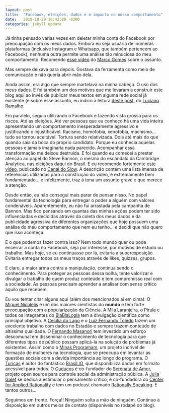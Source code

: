 ```yaml
---
layout: post
title:  "Facebook, eleições, dados e o impacto no nosso comportamento"
date:   2018-10-29 16:42:00 -0300
categories: jekyll update
---
```


Já tinha pensado várias vezes em deletar minha conta do Facebook por preocupação com os meus dados.
Embora eu seja usuária de inúmeras plataformas (inclusive Instagram e Whatsapp, que também pertencem ao
Facebook), nenhuma outra permite uma análise tão minuciosa do meu comportamento. Recomendo
[esse vídeo](https://www.youtube.com/watch?v=Kke_pgLvRVQ) do [Marco Gomes](https://twitter.com/marcogomes)
sobre o assunto.

Mas sempre deixava para depois. Gostava da ferramenta como meio de comunicação e não queria abrir mão dela.

Ainda assim, era algo que sempre martelava na minha cabeça.
O uso dos meus dados. E foi também um dos motivos que me levaram a construir este blog aqui ao
invés de publicar meus textos em alguma rede social já existente (e sobre esse assunto, eu indico a leitura
[deste post](https://ramalho.org/wiki/doku.php?id=porque_cada_pessoa_deve_ter_seu_site_na_web), do [Luciano
Ramalho](https://twitter.com/ramalhoorg/).

Em paralelo, seguia utilizando o Facebook e fazendo vista grossa para os riscos.
Até as eleições.
Até ver pessoas que eu conheço há uma vida inteira apresentando um comportamento inesperadamente agressivo e justificando
o injustificável. Racismo, homofobia, xenofobia, machismo... tudo se tornou aceitável. Tortura sendo relativizada.
Doía até mais do que quando saía da boca do próprio candidato. Porque eu conhecia aquelas pessoas e jamais
imaginaria nada parecido. Acompanhar essa transformação me deixou destruída. E foi quando eu comecei a prestar
atenção ao papel do Steve Bannon, o mesmo do escândalo da Cambridge Analytica, nas eleições daqui do Brasil. E eu
recomendo fortemente [este vídeo](https://www.youtube.com/watch?v=VUTiRx9wD34), publicado no
[Canal do Slow](https://www.youtube.com/channel/UCl10NIdDOn9MMWdKNyo_YdA). A descrição contém uma lista imensa de referências
utilizadas para a construção do vídeo, é extremamente bem fundamentado... e infelizmente, traz à tona um assunto grave e que merece
a atenção.

Desde então, eu não consegui mais parar de pensar nisso. No papel fundamental da tecnologia para entregar o poder a alguém
com valores condenáveis.
Aparentemente, eu não fui arrastada pela campanha de Bannon. Mas fico pensando em quantas das minhas ações podem ter
sido influenciadas e decididas através da coleta dos meus dados e da publicidade agressiva de diferentes organizações
que hoje possuem uma análise do meu comportamento que nem eu tenho... e decidi que não quero que isso aconteça.

E o que podemos fazer contra isso?
Nem todo mundo quer ou pode encerrar a conta no Facebook, seja por interesse, por motivos de estudo ou trabalho. Mas
hoje, se eu continuasse por lá, evitaria a superexposição. Evitaria entregar todos os meus traços através de likes, quizzes,
grupos.

E claro, a maior arma contra a manipulação, continua sendo o conhecimento.
Para proteger as pessoas dessa bolha, tente valorizar e divulgar o trabalho de quem produz conteúdo e tem
compromisso real com a sociedade. As pessoas precisam aprender a analisar com senso crítico aquilo que recebem.

Eu vou tentar citar alguns aqui (além dos mencionados aí em cima): O [Miguel Nicolelis](https://twitter.com/MiguelNicolelis) é um dos maiores cientistas do **mundo** e tem forte preocupação com a popularização da Ciência. A [Mila Laranjeira](https://twitter.com/milalaranjeira), o [Pirula](https://twitter.com/Pirulla25) e todos os
integrantes do [BlaBlaLogia](https://twitter.com/BlaBlalogia) tem a divulgação científica como principal objetivo.
A [Cecília do Lago](https://twitter.com/ceciliadolago) e o [Luiz Fernando Toledo](https://twitter.com/ceciliadolago) fazem um
excelente trabalho com dados no Estadão e sempre trazem conteúdo de altíssima qualidade. O [Fernando Masanori](https://twitter.com/fmasanori) tem investido um esforço descomunal em disseminar o conhecimento de tecnologia para que diferentes tipos de público possam aplicá-la
na solução de problemas já existentes. Assim como o [Minas Programam](https://twitter.com/minasprogramam), um projeto incrível de formação de mulheres na tecnologia, que se preocupa em levantar as questões sociais com a devida importância ao longo do programa. O [Turicas](https://twitter.com/turicas) é autor do fantástico [Brasil.IO](https://brasil.io/home), que disponibiliza dados em formato acessível para todos. O [Cuducos](https://twitter.com/cuducos) é co-fundador do [Serenata de Amor](https://serenata.ai/), projeto open source para controle social da administração pública. A [Julia Galef](https://twitter.com/juliagalef) se dedica a estimular o pensamento crítico, é co-fundadora do [Center for Applied Rationality](http://www.rationality.org/) e tem um podcast chamado [Rationally Speaking](http://rationallyspeakingpodcast.org/). E tantos outros...

Seguimos em frente. Força!! Ninguém solta a mão de ninguém.
Continuo à disposição em outros meios de contato (disponíveis no rodapé do blog).
